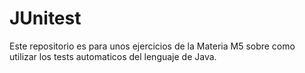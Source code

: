 # JUnitest

Este repositorio es para unos ejercicios de la Materia M5 sobre como utilizar los tests automaticos del lenguaje de Java.

